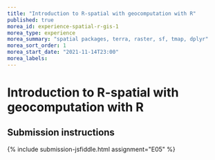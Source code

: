 ```yaml
---
title: "Introduction to R-spatial with geocomputation with R"
published: true
morea_id: experience-spatial-r-gis-1
morea_type: experience
morea_summary: "spatial packages, terra, raster, sf, tmap, dplyr"
morea_sort_order: 1
morea_start_date: "2021-11-14T23:00"
morea_labels:
---
```


# Introduction to R-spatial with geocomputation with R

## Submission instructions

{% include submission-jsfiddle.html assignment="E05" %}

